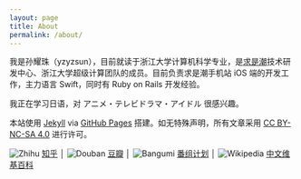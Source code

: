 ```yaml
---
layout: page
title: About
permalink: /about/
---
```


我是孙耀珠（yzyzsun），目前就读于浙江大学计算机科学专业，是[求是潮](http://www.qsc.zju.edu.cn)技术研发中心、浙江大学超级计算团队的成员。目前负责求是潮手机站 iOS 端的开发工作，主力语言 Swift，同时有 Ruby on Rails 开发经验。

我正在学习日语，对 アニメ・テレビドラマ・アイドル 很感兴趣。

本站使用 [Jekyll](http://jekyllrb.com) via [GitHub Pages](https://pages.github.com) 搭建。如无特殊声明，所有文章采用 [CC BY-NC-SA 4.0](http://creativecommons.org/licenses/by-nc-sa/4.0/deed.zh) 进行许可。

![Zhihu](/images/zhihu.ico) [知乎](http://www.zhihu.com/people/yzyzsun) │
![Douban](/images/douban.ico) [豆瓣](http://www.douban.com/people/yzyzsun/) │
![Bangumi](/images/bangumi.ico) [番组计划](http://bgm.tv/user/yzyzsun) │
![Wikipedia](/images/wikipedia.ico) [中文维基百科](https://zh.wikipedia.org/wiki/User:Yzyzsun)
